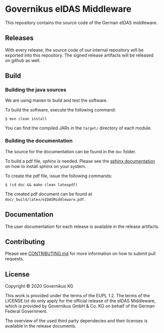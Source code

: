 # Governikus eIDAS Middleware

This repository contains the source code of the German eIDAS middleware.

## Releases
With every release, the source code of our internal repository will be exported into this repository. 
The signed release artifacts will be released on github as well.

## Build
### Building the java sources
We are using maven to build and test the software.

To build the software, execute the following command:
```console
$ mvn clean install
```
You can find the compiled JARs in the `target/` directory of each module.

### Building the documentation
The source for the documentation can be found in the `doc` folder.

To build a pdf file, _sphinx_ is needed. Please see the [sphinx documentation](http://www.sphinx-doc.org/en/master/usage/installation.html)
on how to install sphinx on your system. 

To create the pdf file, issue the following commands:

```console
$ (cd doc && make clean latexpdf)
```

The created pdf document can be found at `doc/_build/latex/eIDASMiddleware.pdf`.

## Documentation
The user documentation for each release is available in the release artifacts.

## Contributing
Please see [CONTRIBUTING.md](CONTRIBUTING.md) for more information on how to submit pull requests.

## License
Copyright &copy; 2020 Governikus KG
 
This work is provided under the terms of the EUPL 1.2. The terms of the LICENSE.txt do only apply for the official
release of the eIDAS Middleware, which is provided by Governikus GmbH & Co. KG on behalf of the German Federal
Government. 

The overview of the used third party dependecies and their licenses is available in the release documents.
 

